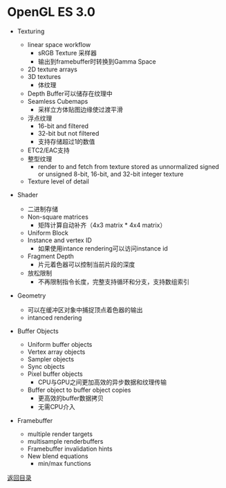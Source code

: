 # OpenGL ES 3.0

* Texturing
  * linear space workflow
    * sRGB Texture 采样器
    * 输出到framebuffer时转换到Gamma Space
  * 2D texture arrays
  * 3D textures
    * 体纹理
  * Depth Buffer可以储存在纹理中
  * Seamless Cubemaps
    * 采样立方体贴图边缘使过渡平滑
  * 浮点纹理
    * 16-bit and filtered
    * 32-bit but not filtered
    * 支持存储超过1的数值
  * ETC2/EAC支持
  * 整型纹理
    * render to and fetch from texture stored as unnormalized signed or unsigned 8-bit, 16-bit, and 32-bit integer texture
  * Texture level of detail
* Shader
  * 二进制存储
  * Non-square matrices
    * 矩阵计算自动补齐（4x3 matrix * 4x4 matrix）
  * Uniform Block
  * Instance and vertex ID
    * 如果使用intance rendering可以访问instance id
  * Fragment Depth
    * 片元着色器可以控制当前片段的深度
  * 放松限制
    * 不再限制指令长度，完整支持循环和分支，支持数组索引 

* Geometry
  * 可以在缓冲区对象中捕捉顶点着色器的输出
  * intanced rendering
* Buffer Objects
  * Uniform buffer objects
  * Vertex array objects
  * Sampler objects
  * Sync objects
  * Pixel buffer objects
    * CPU与GPU之间更加高效的异步数据和纹理传输
  * Buffer object to buffer object copies
    * 更高效的buffer数据拷贝
    * 无需CPU介入

* Framebuffer
  * multiple render targets
  * multisample renderbuffers 
  * Framebuffer invalidation hints
  * New blend equations
    * min/max functions

[返回目录](https://hehanxin.github.io/TA/index)